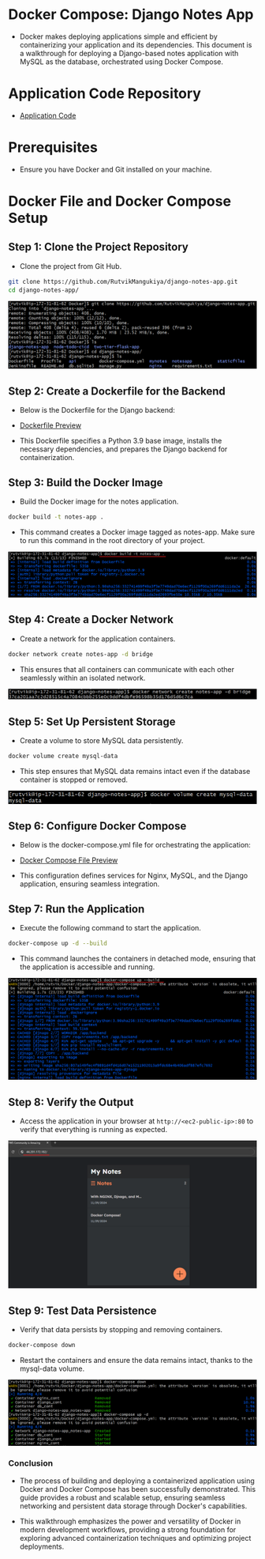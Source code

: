 # Docker Compose: Django Notes App

- Docker makes deploying applications simple and efficient by containerizing your application and its dependencies. This document is a walkthrough for deploying a Django-based notes application with MySQL as the database, orchestrated using Docker Compose.

# Application Code Repository

- [Application Code](https://github.com/RutvikMangukiya/django-notes-app)

# Prerequisites

- Ensure you have Docker and Git installed on your machine.

# Docker File and Docker Compose Setup
## Step 1: Clone the Project Repository

- Clone the project from Git Hub.

```bash
git clone https://github.com/RutvikMangukiya/django-notes-app.git
cd django-notes-app/
```

![gitclone](https://github.com/RutvikMangukiya/Docker-Projects/blob/master/django-nginx-mysql-docker/image/1-git-clone.png)

## Step 2: Create a Dockerfile for the Backend

- Below is the Dockerfile for the Django backend:

- [Dockerfile Preview](https://github.com/RutvikMangukiya/Docker-Projects/blob/master/django-nginx-mysql-docker/Dockerfile)

- This Dockerfile specifies a Python 3.9 base image, installs the necessary dependencies, and prepares the Django backend for containerization.

## Step 3: Build the Docker Image

- Build the Docker image for the notes application.

```bash
docker build -t notes-app .
```
- This command creates a Docker image tagged as notes-app. Make sure to run this command in the root directory of your project.

![dockerbuild](https://github.com/RutvikMangukiya/Docker-Projects/blob/master/django-nginx-mysql-docker/image/2-docker-build-notes-app.png)

## Step 4: Create a Docker Network

- Create a network for the application containers.

```bash
docker network create notes-app -d bridge
```
- This ensures that all containers can communicate with each other seamlessly within an isolated network.

![dockernetwork](https://github.com/RutvikMangukiya/Docker-Projects/blob/master/django-nginx-mysql-docker/image/3-docker-network.png)

## Step 5: Set Up Persistent Storage

- Create a volume to store MySQL data persistently.

```bash
docker volume create mysql-data
```
- This step ensures that MySQL data remains intact even if the database container is stopped or removed.

![dockervolume](https://github.com/RutvikMangukiya/Docker-Projects/blob/master/django-nginx-mysql-docker/image/4-docker-volume.png)

## Step 6: Configure Docker Compose

- Below is the docker-compose.yml file for orchestrating the application:

- [Docker Compose File Preview](https://github.com/RutvikMangukiya/Docker-Projects/blob/master/django-nginx-mysql-docker/docker-compose.yml)
    
- This configuration defines services for Nginx, MySQL, and the Django application, ensuring seamless integration.

## Step 7: Run the Application

- Execute the following command to start the application.

```bash
docker-compose up -d --build
```
- This command launches the containers in detached mode, ensuring that the application is accessible and running.

![dockercompose](https://github.com/RutvikMangukiya/Docker-Projects/blob/master/django-nginx-mysql-docker/image/5-docker-compose-up.png)

## Step 8: Verify the Output

- Access the application in your browser at `http://<ec2-public-ip>:80` to verify that everything is running as expected.

![output](https://github.com/RutvikMangukiya/Docker-Projects/blob/master/django-nginx-mysql-docker/image/6-output.png)

## Step 9: Test Data Persistence

- Verify that data persists by stopping and removing containers.

```bash
docker-compose down
```
- Restart the containers and ensure the data remains intact, thanks to the mysql-data volume.

![volumetest](https://github.com/RutvikMangukiya/Docker-Projects/blob/master/django-nginx-mysql-docker/image/7-volume-persist-test.png)

### Conclusion

- The process of building and deploying a containerized application using Docker and Docker Compose has been successfully demonstrated. This guide provides a robust and scalable setup, ensuring seamless networking and persistent data storage through Docker's capabilities.

- This walkthrough emphasizes the power and versatility of Docker in modern development workflows, providing a strong foundation for exploring advanced containerization techniques and optimizing project deployments.